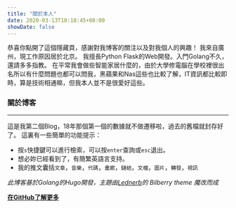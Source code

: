 ```yaml
---
title: "關於本人"
date: 2020-03-13T10:18:45+08:00
showDate: false
---
```


恭喜你點開了這個隱藏頁，感謝對我博客的關注以及對我個人的興趣！
我來自廣州，現工作原因居於北京。
我擅長Python Flask的Web開發。入門Golang不久，還請多多指教。
在平常我會做些智能家居什麼的，由於大學修電腦在學校裡很出名所以有什麼問題也都可以問我，黑蘋果和Nas這些也比較了解，IT資訊都比較即時，算是技術相通嘛，但我本人並不是很愛好這些。

### 關於博客

---

這是我第二個Blog，18年那個第一個的數據就不做遷移啦，過去的舊檔就封存好了。
這裏有一些簡單的功能提示：
- 按`s`快捷鍵可以進行檢索，可以按`enter`查詢或`esc`退出。
- 想必妳已經看到了，有簡繁英語言支持。
- 我的推文囊括`文章`，`音樂`，`代碼`，`畫廊`，`鏈結`，`文檔`，`圖片`，`轉發`，`視訊`

*此博客基於Golang的Hugo開發，主題由[Lednerb](https://github.com/Lednerb/bilberry-hugo-theme)的 Bilberry theme 魔改而成*

**[在GitHub了解更多](https://github.com/hallucigenia)**

